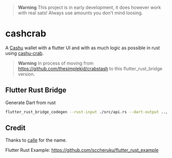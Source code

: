> **Warning**
> This project is in early development, it does however work with real sats! Always use amounts you don't mind loosing.

# cashcrab

A [Cashu](https://github.com/cashubtc/cashu) wallet with a flutter UI and with as much logic as possible in rust using [cashu-crab](https://github.com/thesimplekid/cashu-crab). 

> **Warning**
> In process of moving from https://github.com/thesimplekid/crabstash to this flutter_rust_bridge version.

## Flutter Rust Bridge

Generate Dart from rust
```sh
flutter_rust_bridge_codegen --rust-input ./src/api.rs --dart-output ../lib/bridge_generated.dart --c-output ../ios/Runner/bridge_generated.h --dart-decl-output ../lib/bridge_definitions.dart

```


## Credit
Thanks to [calle](https://github.com/callebtc) for the name.

Flutter Rust Example: https://github.com/sccheruku/flutter_rust_example